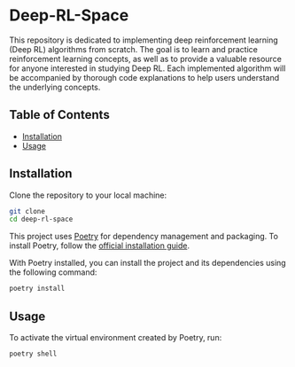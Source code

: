 # Deep-RL-Space

This repository is dedicated to implementing deep reinforcement learning (Deep RL) algorithms from scratch. The goal is to learn and practice reinforcement learning concepts, as well as to provide a valuable resource for anyone interested in studying Deep RL. Each implemented algorithm will be accompanied by thorough code explanations to help users understand the underlying concepts.

## Table of Contents

- [Installation](#installation)
- [Usage](#usage)

## Installation

Clone the repository to your local machine:
    
```bash
git clone
cd deep-rl-space
```

This project uses [Poetry](https://python-poetry.org/) for dependency management and packaging. To install Poetry, follow the [official installation guide](https://python-poetry.org/docs/#installation).

With Poetry installed, you can install the project and its dependencies using the following command:

```bash
poetry install
```

## Usage

To activate the virtual environment created by Poetry, run:

```bash
poetry shell
```


